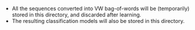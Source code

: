 * All the sequences converted into VW bag-of-words will be (temporarily) stored in this directory, and discarded after learning.
* The resulting classification models will also be stored in this directory. 
